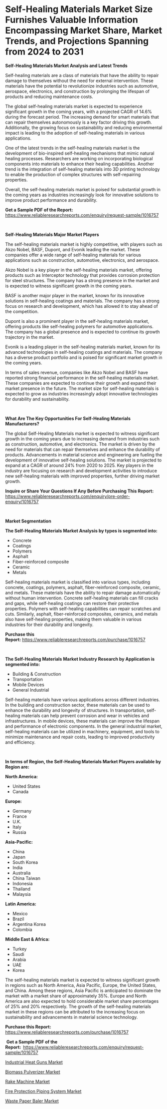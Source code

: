 <p><h1>Self-Healing Materials Market Size Furnishes Valuable Information Encompassing Market Share, Market Trends, and Projections Spanning from 2024 to 2031</h1></p><p><strong>Self-Healing Materials Market Analysis and Latest Trends</strong></p>
<p><p>Self-healing materials are a class of materials that have the ability to repair damage to themselves without the need for external intervention. These materials have the potential to revolutionize industries such as automotive, aerospace, electronics, and construction by prolonging the lifespan of products and reducing maintenance costs.</p><p>The global self-healing materials market is expected to experience significant growth in the coming years, with a projected CAGR of 14.6% during the forecast period. The increasing demand for smart materials that can repair themselves autonomously is a key factor driving this growth. Additionally, the growing focus on sustainability and reducing environmental impact is leading to the adoption of self-healing materials in various applications.</p><p>One of the latest trends in the self-healing materials market is the development of bio-inspired self-healing mechanisms that mimic natural healing processes. Researchers are working on incorporating biological components into materials to enhance their healing capabilities. Another trend is the integration of self-healing materials into 3D printing technology to enable the production of complex structures with self-repairing properties.</p><p>Overall, the self-healing materials market is poised for substantial growth in the coming years as industries increasingly look for innovative solutions to improve product performance and durability.</p></p>
<p><strong>Get a Sample PDF of the Report:&nbsp;</strong> <a href="https://www.reliableresearchreports.com/enquiry/request-sample/1016757">https://www.reliableresearchreports.com/enquiry/request-sample/1016757</a></p>
<p>&nbsp;</p>
<p><strong>Self-Healing Materials Major Market Players</strong></p>
<p><p>The self-healing materials market is highly competitive, with players such as Akzo Nobel, BASF, Dupont, and Evonik leading the market. These companies offer a wide range of self-healing materials for various applications such as construction, automotive, electronics, and aerospace.</p><p>Akzo Nobel is a key player in the self-healing materials market, offering products such as Interceptor technology that provides corrosion protection for steel structures. The company has a strong presence in the market and is expected to witness significant growth in the coming years.</p><p>BASF is another major player in the market, known for its innovative solutions in self-healing coatings and materials. The company has a strong focus on research and development, which has allowed it to stay ahead of the competition.</p><p>Dupont is also a prominent player in the self-healing materials market, offering products like self-healing polymers for automotive applications. The company has a global presence and is expected to continue its growth trajectory in the market.</p><p>Evonik is a leading player in the self-healing materials market, known for its advanced technologies in self-healing coatings and materials. The company has a diverse product portfolio and is poised for significant market growth in the coming years.</p><p>In terms of sales revenue, companies like Akzo Nobel and BASF have reported strong financial performance in the self-healing materials market. These companies are expected to continue their growth and expand their market presence in the future. The market size for self-healing materials is expected to grow as industries increasingly adopt innovative technologies for durability and sustainability.</p></p>
<p>&nbsp;</p>
<p><strong>What Are The Key Opportunities For Self-Healing Materials Manufacturers?</strong></p>
<p><p>The global Self-Healing Materials market is expected to witness significant growth in the coming years due to increasing demand from industries such as construction, automotive, and electronics. The market is driven by the need for materials that can repair themselves and enhance the durability of products. Advancements in material science and engineering are fueling the development of innovative self-healing solutions. The market is projected to expand at a CAGR of around 24% from 2020 to 2025. Key players in the industry are focusing on research and development activities to introduce new self-healing materials with improved properties, further driving market growth.</p></p>
<p><strong>Inquire or Share Your Questions If Any Before Purchasing This Report:</strong> <a href="https://www.reliableresearchreports.com/enquiry/pre-order-enquiry/1016757">https://www.reliableresearchreports.com/enquiry/pre-order-enquiry/1016757</a></p>
<p>&nbsp;</p>
<p><strong>Market Segmentation</strong></p>
<p><strong>The Self-Healing Materials Market Analysis by types is segmented into:</strong></p>
<p><ul><li>Concrete</li><li>Coatings</li><li>Polymers</li><li>Asphalt</li><li>Fiber-reinforced composite</li><li>Ceramic</li><li>Metals</li></ul></p>
<p><p>Self-healing materials market is classified into various types, including concrete, coatings, polymers, asphalt, fiber-reinforced composite, ceramic, and metals. These materials have the ability to repair damage automatically without human intervention. Concrete self-healing materials can fill cracks and gaps, while self-healing coatings can restore their protective properties. Polymers with self-healing capabilities can repair scratches and cuts. Similarly, asphalt, fiber-reinforced composites, ceramics, and metals also have self-healing properties, making them valuable in various industries for their durability and longevity.</p></p>
<p><strong>Purchase this Report:&nbsp;</strong><a href="https://www.reliableresearchreports.com/purchase/1016757">https://www.reliableresearchreports.com/purchase/1016757</a></p>
<p>&nbsp;</p>
<p><strong>The Self-Healing Materials Market Industry Research by Application is segmented into:</strong></p>
<p><ul><li>Building & Construction</li><li>Transportation</li><li>Mobile Devices</li><li>General Industrial</li></ul></p>
<p><p>Self-healing materials have various applications across different industries. In the building and construction sector, these materials can be used to enhance the durability and longevity of structures. In transportation, self-healing materials can help prevent corrosion and wear in vehicles and infrastructures. In mobile devices, these materials can improve the lifespan and performance of electronic components. In the general industrial market, self-healing materials can be utilized in machinery, equipment, and tools to minimize maintenance and repair costs, leading to improved productivity and efficiency.</p></p>
<p>&nbsp;</p>
<p><strong>In terms of Region, the Self-Healing Materials Market Players available by Region are:</strong></p>
<p>
    <p> <strong> North America: </strong>
        <ul>
            <li>United States</li>
            <li>Canada</li>
        </ul>
        </p> 
    <p> <strong> Europe: </strong>
        <ul>
            <li>Germany</li>
            <li>France</li>
            <li>U.K.</li>
            <li>Italy</li>
            <li>Russia</li>
        </ul>
        </p> 
    <p> <strong> Asia-Pacific: </strong>
        <ul>
            <li>China</li>
            <li>Japan</li>
            <li>South Korea</li>
            <li>India</li>
            <li>Australia</li>
            <li>China Taiwan</li>
            <li>Indonesia</li>
            <li>Thailand</li>
            <li>Malaysia</li>
        </ul>
        </p> 
    <p> <strong> Latin America: </strong>
        <ul>
            <li>Mexico</li>
            <li>Brazil</li>
            <li>Argentina Korea</li>
            <li>Colombia</li>
        </ul>
        </p> 
    <p> <strong> Middle East & Africa: </strong>
        <ul>
            <li>Turkey</li>
            <li>Saudi</li>
            <li>Arabia</li>
            <li>UAE</li>
            <li>Korea</li>
        </ul>
    </p>
    </p>
<p><p>The self-healing materials market is expected to witness significant growth in regions such as North America, Asia Pacific, Europe, the United States, and China. Among these regions, Asia Pacific is anticipated to dominate the market with a market share of approximately 35%. Europe and North America are also expected to hold considerable market share percentages of 25% and 20% respectively. The growth of the self-healing materials market in these regions can be attributed to the increasing focus on sustainability and advancements in material science technology.</p></p>
<p><strong>Purchase this Report: </strong><a href="https://www.reliableresearchreports.com/purchase/1016757">https://www.reliableresearchreports.com/purchase/1016757</a></p>
<p>&nbsp;<strong>Get a Sample PDF of the Report:&nbsp;&nbsp;</strong><a href="https://www.reliableresearchreports.com/enquiry/request-sample/1016757">https://www.reliableresearchreports.com/enquiry/request-sample/1016757</a></p>
<p><strong></strong></p>
<p><p><a href="https://medium.com/@brayanborer_28299/industrial-heat-guns-market-trends-forecast-and-competitive-analysis-to-2031-1802851eba15">Industrial Heat Guns Market</a></p><p><a href="https://medium.com/@brayanborer_28299/biomass-pulverizer-market-size-market-outlook-and-market-forecast-2024-to-2031-d09e2b56e2bb">Biomass Pulverizer Market</a></p><p><a href="https://medium.com/@brayanborer_28299/rake-machine-market-size-and-market-trends-complete-industry-overview-2024-to-2031-1eb3b7adf8d0">Rake Machine Market</a></p><p><a href="https://medium.com/@brayanborer_28299/fire-protection-piping-system-market-furnishes-information-on-market-share-market-trends-and-e457283f67a8">Fire Protection Piping System Market</a></p><p><a href="https://medium.com/@brayanborer_28299/waste-paper-baler-market-trends-and-market-analysis-forecasted-for-period-2024-2031-a466c6da953a">Waste Paper Baler Market</a></p></p>